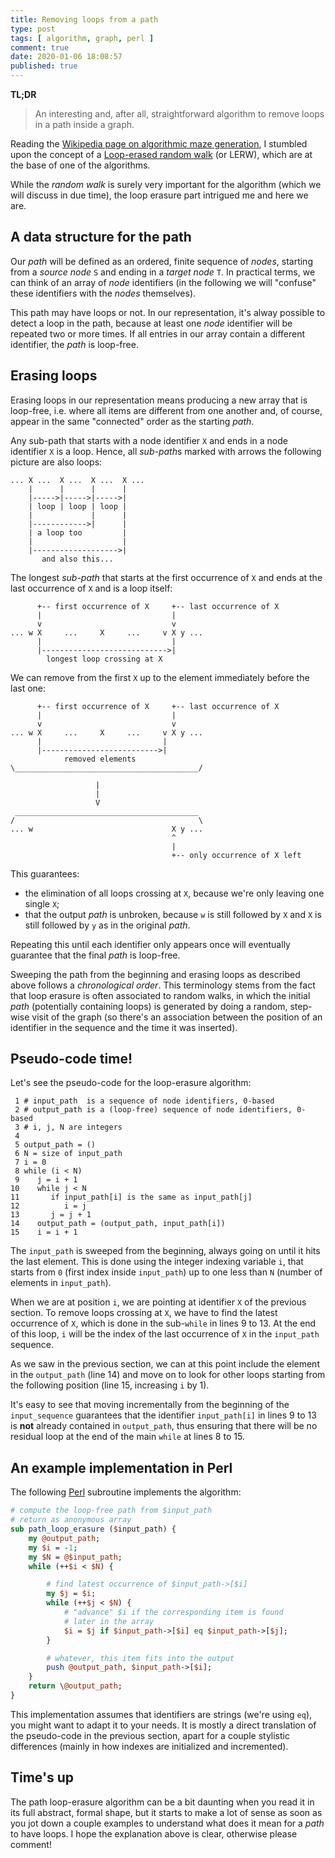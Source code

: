 ```yaml
---
title: Removing loops from a path
type: post
tags: [ algorithm, graph, perl ]
comment: true
date: 2020-01-06 18:08:57
published: true
---
```


**TL;DR**

> An interesting and, after all, straightforward algorithm to remove loops
> in a path inside a graph.

Reading the [Wikipedia page on algorithmic maze
generation][wikipedia-maze], I stumbled upon the concept of a [Loop-erased
random walk][wikipedia-lerw] (or LERW), which are at the base of one of
the algorithms.

While the *random walk* is surely very important for the algorithm (which
we will discuss in due time), the loop erasure part intrigued me and here
we are.

## A data structure for the path

Our *path* will be defined as an ordered, finite sequence of *nodes*,
starting from a *source node* `S` and ending in a *target node* `T`.
In practical terms, we can think of an array of *node* identifiers (in
the following we will "confuse" these identifiers with the *nodes*
themselves).

This path may have loops or not. In our representation, it's alway
possible to detect a loop in the path, because at least one *node*
identifier will be repeated two or more times. If all entries in our array
contain a different identifier, the *path* is loop-free.

## Erasing loops

Erasing loops in our representation means producing a new array that is
loop-free, i.e. where all items are different from one another and, of
course, appear in the same "connected" order as the starting *path*.

Any sub-path that starts with a node identifier `X` and ends in a node
identifier `X` is a loop. Hence, all *sub-path*s marked with arrows the
following picture are also loops:

```
... X ...  X ...  X ...  X ...     
    |      |      |      |
    |----->|----->|----->|
    | loop | loop | loop |
    |             |      |
    |------------>|      |
    | a loop too         |
    |                    |
    |------------------->|
       and also this...
```

The longest *sub-path* that starts at the first occurrence of `X` and ends
at the last occurrence of `X` and is a loop itself:

```
      +-- first occurrence of X     +-- last occurrence of X
      |                             |
      v                             v
... w X     ...     X     ...     v X y ...     
      |                             |
      |---------------------------->|
        longest loop crossing at X
```

We can remove from the first `X` up to the element immediately before the
last one:

```
      +-- first occurrence of X     +-- last occurrence of X
      |                             |
      v                             v
... w X     ...     X     ...     v X y ...     
      |                           |
      |-------------------------->|
            removed elements
\_________________________________________/

                   |
                   |
                   V
 _________________________________________
/                                         \
... w                               X y ...
                                    ^
                                    |
                                    +-- only occurrence of X left
```

This guarantees:

- the elimination of all loops crossing at `X`, because we're only leaving
  one single `X`;
- that the output *path* is unbroken, because `w` is still followed by `X`
  and `X` is still followed by `y` as in the original *path*.

Repeating this until each identifier only appears once will eventually
guarantee that the final *path* is loop-free.

Sweeping the path from the beginning and erasing loops as described above
follows a *chronological order*. This terminology stems from the fact that
loop erasure is often associated to random walks, in which the initial
*path* (potentially containing loops) is generated by doing a random,
step-wise visit of the graph (so there's an association between the position
of an identifier in the sequence and the time it was inserted).

## Pseudo-code time!

Let's see the pseudo-code for the loop-erasure algorithm:

```
 1 # input_path  is a sequence of node identifiers, 0-based
 2 # output_path is a (loop-free) sequence of node identifiers, 0-based
 3 # i, j, N are integers
 4
 5 output_path = ()
 6 N = size of input_path
 7 i = 0
 8 while (i < N)
 9    j = i + 1
10    while j < N
11       if input_path[i] is the same as input_path[j]
12          i = j
13       j = j + 1
14    output_path = (output_path, input_path[i])
15    i = i + 1
```

The `input_path` is sweeped from the beginning, always going on until it
hits the last element. This is done using the integer indexing variable `i`,
that starts from `0` (first index inside `input_path`) up to one less than
`N` (number of elements in `input_path`).

When we are at position `i`, we are pointing at identifier `X` of the
previous section. To remove loops crossing at `X`, we have to find the
latest occurrence of `X`, which is done in the sub-`while` in lines 9 to 13.
At the end of this loop, `i` will be the index of the last occurrence of `X`
in the `input_path` sequence.

As we saw in the previous section, we can at this point include the element
in the `output_path` (line 14) and move on to look for other loops starting
from the following position (line 15, increasing `i` by 1).

It's easy to see that moving incrementally from the beginning of the
`input_sequence` guarantees that the identifier `input_path[i]` in lines 9
to 13 is **not** already contained in `output_path`, thus ensuring that
there will be no residual loop at the end of the main `while` at lines 8 to
15.

## An example implementation in Perl

The following [Perl][] subroutine implements the algorithm:

```perl
# compute the loop-free path from $input_path
# return as anonymous array
sub path_loop_erasure ($input_path) {
    my @output_path;
    my $i = -1;
    my $N = @$input_path;
    while (++$i < $N) {

        # find latest occurrence of $input_path->[$i]
        my $j = $i;
        while (++$j < $N) {
            # "advance" $i if the corresponding item is found
            # later in the array
            $i = $j if $input_path->[$i] eq $input_path->[$j];
        }

        # whatever, this item fits into the output
        push @output_path, $input_path->[$i];
    }
    return \@output_path;
}
```

This implementation assumes that identifiers are strings (we're using `eq`),
you might want to adapt it to your needs. It is mostly a direct translation
of the pseudo-code in the previous section, apart for a couple stylistic
differences (mainly in how indexes are initialized and incremented).

## Time's up

The path loop-erasure algorithm can be a bit daunting when you read it in
its full abstract, formal shape, but it starts to make a lot of sense as
soon as you jot down a couple examples to understand what does it mean for a
*path* to have loops. I hope the explanation above is clear, otherwise
please comment!


[wikipedia-maze]: https://en.wikipedia.org/wiki/Maze_generation_algorithm
[wikipedia-lerw]: https://en.wikipedia.org/wiki/Loop-erased_random_walk
[Perl]: https://www.perl.org/

